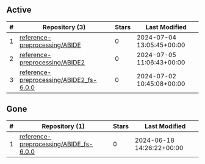 ## Active
| # | Repository (3) | Stars | Last Modified |
| --- | --- | --- | --- |
| 1 | [reference-preprocessing/ABIDE](https://gin.g-node.org/reference-preprocessing/ABIDE) | 0 | 2024-07-04 13:05:45+00:00 |
| 2 | [reference-preprocessing/ABIDE2](https://gin.g-node.org/reference-preprocessing/ABIDE2) | 0 | 2024-07-05 11:06:43+00:00 |
| 3 | [reference-preprocessing/ABIDE2_fs-6.0.0](https://gin.g-node.org/reference-preprocessing/ABIDE2_fs-6.0.0) | 0 | 2024-07-02 10:45:08+00:00 |

## Gone
| # | Repository (1) | Stars | Last Modified |
| --- | --- | --- | --- |
| 1 | [reference-preprocessing/ABIDE_fs-6.0.0](https://gin.g-node.org/reference-preprocessing/ABIDE_fs-6.0.0) | 0 | 2024-06-18 14:26:22+00:00 |
